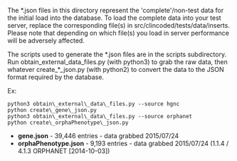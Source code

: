 The \*.json files in this directory represent the 'complete'/non-test data for the initial load into the database. To load the complete data into your test server, replace the corresponding file(s) in src/clincoded/tests/data/inserts. Please note that depending on which file(s) you load in server performance will be adversely affected.

The scripts used to generate the \*.json files are in the scripts subdirectory. Run obtain\_external\_data\_files.py (with python3) to grab the raw data, then whatever create\_\*\_json.py (with python2) to convert the data to the JSON format required by the database.

Ex:
```
python3 obtain\_external\_data\_files.py --source hgnc
python create\_gene\_json.py
python3 obtain\_external\_data\_files.py --source orphanet
python create\_orphaPhenotype\_json.py
```

- **gene.json** - 39,446 entries - data grabbed 2015/07/24
- **orphaPhenotype.json** - 9,193 entries - data grabbed 2015/07/24 (1.1.4 / 4.1.3 ORPHANET [2014-10-03])
